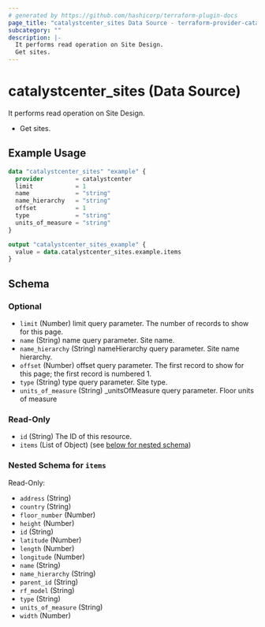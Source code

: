 ```yaml
---
# generated by https://github.com/hashicorp/terraform-plugin-docs
page_title: "catalystcenter_sites Data Source - terraform-provider-catalystcenter"
subcategory: ""
description: |-
  It performs read operation on Site Design.
  Get sites.
---
```


# catalystcenter_sites (Data Source)

It performs read operation on Site Design.

- Get sites.

## Example Usage

```terraform
data "catalystcenter_sites" "example" {
  provider         = catalystcenter
  limit            = 1
  name             = "string"
  name_hierarchy   = "string"
  offset           = 1
  type             = "string"
  units_of_measure = "string"
}

output "catalystcenter_sites_example" {
  value = data.catalystcenter_sites.example.items
}
```

<!-- schema generated by tfplugindocs -->
## Schema

### Optional

- `limit` (Number) limit query parameter. The number of records to show for this page.
- `name` (String) name query parameter. Site name.
- `name_hierarchy` (String) nameHierarchy query parameter. Site name hierarchy.
- `offset` (Number) offset query parameter. The first record to show for this page; the first record is numbered 1.
- `type` (String) type query parameter. Site type.
- `units_of_measure` (String) _unitsOfMeasure query parameter. Floor units of measure

### Read-Only

- `id` (String) The ID of this resource.
- `items` (List of Object) (see [below for nested schema](#nestedatt--items))

<a id="nestedatt--items"></a>
### Nested Schema for `items`

Read-Only:

- `address` (String)
- `country` (String)
- `floor_number` (Number)
- `height` (Number)
- `id` (String)
- `latitude` (Number)
- `length` (Number)
- `longitude` (Number)
- `name` (String)
- `name_hierarchy` (String)
- `parent_id` (String)
- `rf_model` (String)
- `type` (String)
- `units_of_measure` (String)
- `width` (Number)
